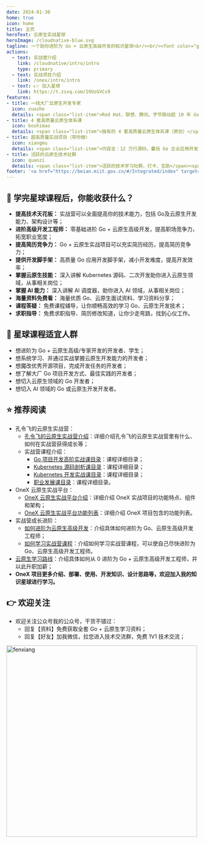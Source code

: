 ```yaml
---
date: 2024-01-30
home: true
icon: home
title: 主页
heroText: 云原生实战星球
heroImage: /cloudnative-blue.svg
tagline: 一个助你进阶为 Go + 云原生高级开发的知识星球<br/><br/><font color="gray" size="4.5" face="KaiTi">入职大厂、升职加薪！</font>
actions:
  - text: 实战营介绍
    link: /cloudnative/intro/intro
    type: primary
  - text: 实战项目介绍
    link: /onex/intro/intro
  - text: 👉 加入星球
    link: https://t.zsxq.com/19UzGVCs9
features:
- title: 一线大厂云原生开发专家
  icon: zuozhe
  details: <span class="list-item">Red Hat、联想、腾讯、字节跳动超 10 年 Go + 云原生开发经验</span><span class="list-item">多个国内外知名产品设计和开发经验</span><span class="list-item">2 本书，4 套网课的技术课程写作经验</span><span class="list-item">中国移动通信联合会专家级讲师</span><span class="list-item">2023 年机械工业出版社新锐作者</span><span class="list-item">一个为写课敢于放弃头发的人</span>
- title: 4 套高质量云原生体系课
  icon: boshimao
  details: <span class="list-item">独有的 4 套高质量云原生体系课（原创）</span><span class="list-item">350 节课，充足的课程量</span><span class="list-item">100节 Go 项目开发高阶实战课</span><span class="list-item">22节 高质量 GO 项目开发方法课</span><span class="list-item">32节 Kubernetes 源码剖析课</span><span class="list-item">130节 Kubernetes 开发实战课</span><span class="list-item">15节 职业发展辅导 + 面试辅导</span></span><span class="list-item">每日一题（算法、Go、云原生面试题等）</span><span class="list-item">大量实战案例和源码</span><span class="list-item">不定期的直播分享</span><span class="list-item">体系课持续不断更新、优化</span><span class="list-item">星球内海量学习资料分享</span>
- title: 超高质量实战项目（带你做）
  icon: xiangmu
  details: <span class="list-item">内容全：12 万行源码，囊括 Go 企业应用开发中绝大部分功能点的企业级 Go 项目</span><span class="list-item">质量高：项目代码规范、质量高、功能全、易扩展</span><span class="list-item">开发模式全：命令式+声明式编程范式等</span><span class="list-item">架构先进：简洁架构、Kubernetes 架构</span><span class="list-item">持续更新：项目功能、架构等持续更新</span>
- title: 活跃的云原生技术社群
  icon: quanzi
  details: <span class="list-item">活跃的技术学习社群，打卡、互助</span><span class="list-item">持续不断的、高质量云原生技术分享，及时解答学习过程中的疑问</span>
footer: '<a href="https://beian.miit.gov.cn/#/Integrated/index" target="_blank">备案号: 粤ICP备2024181276号</a >'
---
```


## :gift: 学完星球课程后，你能收获什么？
- **提高技术天花板：** 实战营可以全面提高你的技术能力，包括 Go及云原生开发能力、架构设计等；
- **进阶高级开发工程师：** 零基础进阶 Go + 云原生高级开发，提高职场竞争力，拓宽职业宽度；
- **提高简历竞争力：** Go + 云原生实战项目可以充实简历经历，提高简历竞争力；
- **提供开发脚手架：** 高质量 Go 应用开发脚手架，减小开发难度，提高开发效率；
- **掌握云原生技能：** 深入讲解 Kubernetes 源码、二次开发助你进入云原生领域，从事相关岗位；
- **掌握 AI 能力：** 深入讲解 AI 调度器，助你进入 AI 领域，从事相关岗位；
- **海量资料免费看：** 海量优质 Go、云原生面试资料、学习资料分享；
- **课程答疑：** 免费课程辅导，让你顺畅高效的学习 Go、云原生开发技术；
- **求职指导：** 免费求职指导、简历修改知道，让你少走弯路，找到心仪工作。

## :couple: 星球课程适宜人群
- 想进阶为 Go + 云原生高级/专家开发的开发者、学生；
- 想系统学习、并通过实战掌握云原生开发能力的开发者；
- 想魔改优秀开源项目，完成开发任务的开发者；
- 想了解大厂 Go 项目开发方式、最佳实践的开发者；
- 想切入云原生领域的 Go 开发者；
- 想切入 AI 领域的 Go 或云原生开发开发者。

## :star: 推荐阅读 

- 孔令飞的云原生实战营：
  - [孔令飞的云原生实战营介绍](/cloudnative/intro/intro.md)：详细介绍孔令飞的云原生实战营里有什么、如何在实战营获得成长等；
  - 实战营课程介绍：
    - [Go 项目开发高阶实战课目录](/cloudnative/catalog/go.md)：课程详细目录；
    - [Kubernetes 源码剖析课目录](/cloudnative/catalog/kubernetes.md)：课程详细目录；
    - [Kubernetes 开发实战课目录](/cloudnative/catalog/k8s-devel.md)：课程详细目录；
    - [职业发展课目录](/cloudnative/catalog/career.md)：课程详细目录。
- OneX 云原生实战平台：
  - [OneX 云原生实战平台介绍](/onex/intro/intro.md)：详细介绍 OneX 实战项目的功能特点、组件和架构；
  - [OneX 云原生实战平台功能列表](/onex/intro/feature.md)：详细介绍 OneX 项目包含的功能列表。
- 实战营成长进阶：
  - [如何进阶为云原生高级开发](/cloudnative/advanced/advanced.md)：介绍具体如何进阶为 Go、云原生高级开发工程师；
  - [如何学习实战营课程](/cloudnative/advanced/how.md)：介绍如何学习实战营课程，可以使自己尽快进阶为 Go、云原生高级开发工程师。
- [云原生学习路线](/learn/roadmap.md)：介绍具体如何从 0 进阶为 Go + 云原生高级开发工程师，并以此升职加薪；
- **OneX 项目更多介绍、部署、使用、开发知识、设计思路等，欢迎加入我的知识星球进行学习。**

## :point_right: 欢迎关注

- 欢迎关注公众号我的公众号，干货不错过：
  - 回复【资料】免费获取全套 Go + 云原生学习资料；
  - 回复【好友】加我微信，拉您进入技术交流群，免费 1V1 技术交流；

<img src="/images/contact/令飞编程.png" alt="fenxiang" style="display: block;width:500px;height:auto;margin-left: 0;margin-right:auto;">
